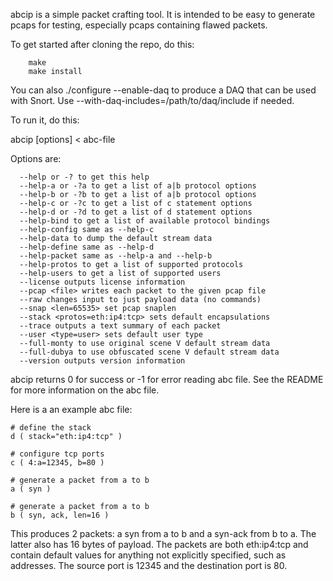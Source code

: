 abcip is a simple packet crafting tool.  It is intended to be easy to generate
pcaps for testing, especially pcaps containing flawed packets.

To get started after cloning the repo, do this:

````
    make
    make install
````

You can also ./configure --enable-daq to produce a DAQ that can be used with
Snort.  Use --with-daq-includes=/path/to/daq/include if needed.

To run it, do this:

abcip [options] < abc-file

Options are:
````
  --help or -? to get this help
  --help-a or -?a to get a list of a|b protocol options
  --help-b or -?b to get a list of a|b protocol options
  --help-c or -?c to get a list of c statement options
  --help-d or -?d to get a list of d statement options
  --help-bind to get a list of available protocol bindings
  --help-config same as --help-c
  --help-data to dump the default stream data
  --help-define same as --help-d
  --help-packet same as --help-a and --help-b
  --help-protos to get a list of supported protocols
  --help-users to get a list of supported users
  --license outputs license information
  --pcap <file> writes each packet to the given pcap file
  --raw changes input to just payload data (no commands)
  --snap <len=65535> set pcap snaplen
  --stack <protos=eth:ip4:tcp> sets default encapsulations
  --trace outputs a text summary of each packet
  --user <type=user> sets default user type
  --full-monty to use original scene V default stream data
  --full-dubya to use obfuscated scene V default stream data
  --version outputs version information
````
abcip returns 0 for success or -1 for error reading abc file.
See the README for more information on the abc file.

Here is a an example abc file:

````
# define the stack
d ( stack="eth:ip4:tcp" )

# configure tcp ports
c ( 4:a=12345, b=80 )

# generate a packet from a to b
a ( syn )

# generate a packet from a to b
b ( syn, ack, len=16 )
````

This produces 2 packets: a syn from a to b and a syn-ack from b to a.  The
latter also has 16 bytes of payload.  The packets are both eth:ip4:tcp and
contain default values for anything not explicitly specified, such as
addresses.  The source port is 12345 and the destination port is 80.

